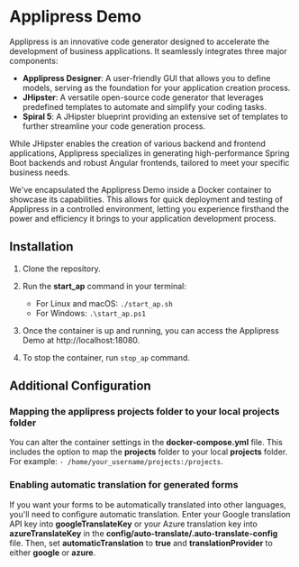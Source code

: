 # Applipress Demo

Applipress is an innovative code generator designed to accelerate the development of business applications. It seamlessly integrates three major components:

- **Applipress Designer**: A user-friendly GUI that allows you to define models, serving as the foundation for your application creation process.
- **JHipster**: A versatile open-source code generator that leverages predefined templates to automate and simplify your coding tasks.
- **Spiral 5**: A JHipster blueprint providing an extensive set of templates to further streamline your code generation process.

While JHipster enables the creation of various backend and frontend applications, Applipress specializes in generating high-performance Spring Boot backends and robust Angular frontends, tailored to meet your specific business needs.

We've encapsulated the Applipress Demo inside a Docker container to showcase its capabilities. This allows for quick deployment and testing of Applipress in a controlled environment, letting you experience firsthand the power and efficiency it brings to your application development process.

## Installation

1. Clone the repository.

2. Run the **start_ap** command in your terminal:
   - For Linux and macOS: `./start_ap.sh`
   - For Windows: `.\start_ap.ps1`

3. Once the container is up and running, you can access the Applipress Demo at http://localhost:18080.

4. To stop the container, run `stop_ap` command.

## Additional Configuration

### Mapping the applipress projects folder to your local projects folder

You can alter the container settings in the **docker-compose.yml** file. This includes the option to map the **projects** folder to your local **projects** folder. For example: `- /home/your_username/projects:/projects`.

### Enabling automatic translation for generated forms

If you want your forms to be automatically translated into other languages, you'll need to configure automatic translation. Enter your Google translation API key into **googleTranslateKey** or your Azure translation key into **azureTranslateKey** in the **config/auto-translate/.auto-translate-config** file. Then, set **automaticTranslation** to **true** and **translationProvider** to either **google** or **azure**. 
